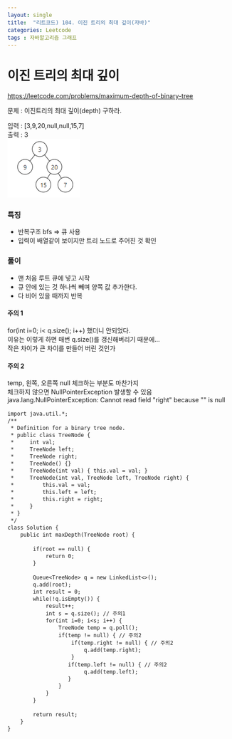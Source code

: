 ```yaml
---
layout: single
title:  "리트코드) 104. 이진 트리의 최대 깊이(자바)"
categories: Leetcode
tags : 자바알고리즘 그래프
---
```

# 이진 트리의 최대 깊이  
https://leetcode.com/problems/maximum-depth-of-binary-tree

문제 : 이진트리의 최대 깊이(depth) 구하라.

입력 : [3,9,20,null,null,15,7]  
출력 : 3  
![Alt text](image.png)

### 특징
- 반복구조 bfs => 큐 사용
- 입력이 배열같이 보이지만 트리 노드로 주어진 것 확인

### 풀이
- 맨 처음 루트 큐에 넣고 시작
- 큐 안에 있는 것 하나씩 빼며 양쪽 값 추가한다.
- 다 비어 있을 때까지 반복

#### 주의 1
for(int i=0; i< q.size(); i++) 했더니 안되었다.  
이유는 이렇게 하면 매번 q.size()를 갱신해버리기 때문에...    
작은 차이가 큰 차이를 만들어 버린 것인가  

#### 주의 2
temp, 왼쪽, 오른쪽 null 체크하는 부분도 마찬가지  
체크하지 않으면 NullPointerException 발생할 수 있음  
java.lang.NullPointerException: Cannot read field "right" because "<local6>" is null  

```
import java.util.*;
/**
 * Definition for a binary tree node.
 * public class TreeNode {
 *     int val;
 *     TreeNode left;
 *     TreeNode right;
 *     TreeNode() {}
 *     TreeNode(int val) { this.val = val; }
 *     TreeNode(int val, TreeNode left, TreeNode right) {
 *         this.val = val;
 *         this.left = left;
 *         this.right = right;
 *     }
 * }
 */
class Solution {
    public int maxDepth(TreeNode root) {
        
        if(root == null) {
            return 0;
        }
        
        Queue<TreeNode> q = new LinkedList<>();
        q.add(root);
        int result = 0;
        while(!q.isEmpty()) {
            result++;
            int s = q.size(); // 주의1
            for(int i=0; i<s; i++) { 
                TreeNode temp = q.poll();
                if(temp != null) { // 주의2
                    if(temp.right != null) { // 주의2
                        q.add(temp.right);
                    }
                   if(temp.left != null) { // 주의2
                        q.add(temp.left);
                   }
                }
            }
        }
        
        return result;
    }
}
```